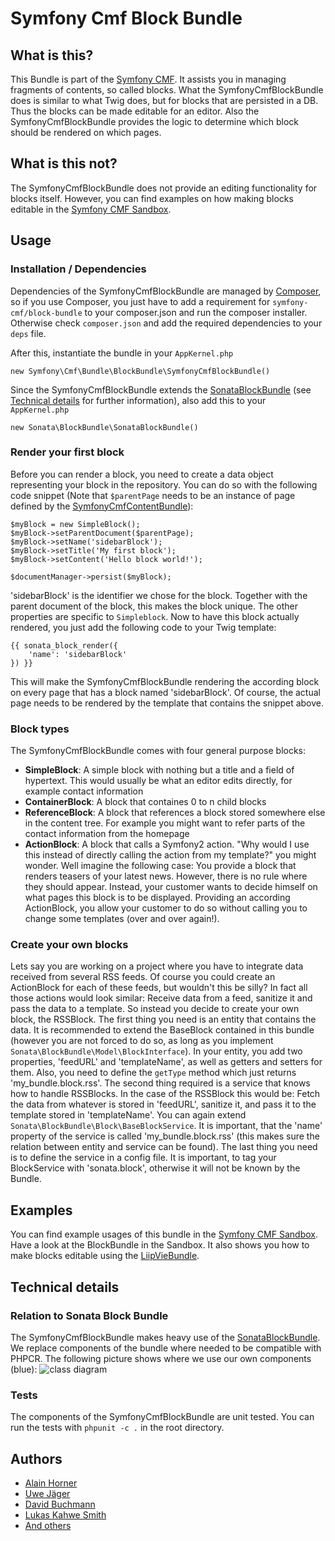 # Symfony Cmf Block Bundle

## What is this?
This Bundle is part of the [Symfony CMF](http://cmf.symfony.com/). It assists you in managing fragments of contents, so called blocks. What the SymfonyCmfBlockBundle does is similar to what Twig does, but for blocks that are persisted in a DB. Thus the blocks can be made editable for an editor. Also the SymfonyCmfBlockBundle provides the logic to determine which block should be rendered on which pages.

## What is this not?
The SymfonyCmfBlockBundle does not provide an editing functionality for blocks itself. However, you can find examples on how making blocks editable in the [Symfony CMF Sandbox](https://github.com/symfony-cmf/cmf-sandbox).

## Usage

### Installation / Dependencies

Dependencies of the SymfonyCmfBlockBundle are managed by [Composer](https://github.com/composer/composer), so if you use Composer, you just have to add a requirement for ```symfony-cmf/block-bundle``` to your composer.json and run the composer installer. Otherwise check ```composer.json``` and add the required dependencies to your ```deps``` file.

After this, instantiate the bundle in your ```AppKernel.php```

    new Symfony\Cmf\Bundle\BlockBundle\SymfonyCmfBlockBundle()
Since the SymfonyCmfBlockBundle extends the [SonataBlockBundle](https://github.com/sonata-project/SonataBlockBundle) (see [Technical details](#technical-details) for further information), also add this to your ```AppKernel.php```

    new Sonata\BlockBundle\SonataBlockBundle()

### Render your first block
Before you can render a block, you need to create a data object representing your block in the repository. You can do so with the following code snippet (Note that ```$parentPage``` needs to be an instance of page defined by the [SymfonyCmfContentBundle](https://github.com/symfony-cmf/ContentBundle)):

    $myBlock = new SimpleBlock();
    $myBlock->setParentDocument($parentPage);
    $myBlock->setName('sidebarBlock');
    $myBlock->setTitle('My first block');
    $myBlock->setContent('Hello block world!');

    $documentManager->persist($myBlock);

'sidebarBlock' is the identifier we chose for the block. Together with the parent document of the block, this makes the block unique. The other properties are specific to ```Simpleblock```.
Now to have this block actually rendered, you just add the following code to your Twig template:

    {{ sonata_block_render({
        'name': 'sidebarBlock'
    }) }}

This will make the SymfonyCmfBlockBundle rendering the according block on every page that has a block named 'sidebarBlock'. Of course, the actual page needs to be rendered by the template that contains the snippet above.

### Block types
The SymfonyCmfBlockBundle comes with four general purpose blocks:
* __SimpleBlock__: A simple block with nothing but a title and a field of hypertext. This would usually be what an editor edits directly, for example contact information
* __ContainerBlock__: A block that containes 0 to n child blocks
* __ReferenceBlock__: A block that references a block stored somewhere else in the content tree. For example you might want to refer parts of the contact information from the homepage
* __ActionBlock__: A block that calls a Symfony2 action. "Why would I use this instead of directly calling the action from my template?" you might wonder. Well imagine the following case: You provide a block that renders teasers of your latest news. However, there is no rule where they should appear. Instead, your customer wants to decide himself on what pages this block is to be displayed. Providing an according ActionBlock, you allow your customer to do so without calling you to change some templates (over and over again!).

### Create your own blocks
Lets say you are working on a project where you have to integrate data received from several RSS feeds. Of course you could create an ActionBlock for each of these feeds, but wouldn't this be silly? In fact all those actions would look similar: Receive data from a feed, sanitize it and pass the data to a template. So instead you decide to create your own block, the RSSBlock.
The first thing you need is an entity that contains the data. It is recommended to extend the BaseBlock contained in this bundle (however you are not forced to do so, as long as you implement ```Sonata\BlockBundle\Model\BlockInterface```). In your entity, you add two properties, 'feedURL' and 'templateName', as well as getters and setters for them. Also, you need to define the ```getType``` method which just returns 'my_bundle.block.rss'.
The second thing required is a service that knows how to handle RSSBlocks. In the case of the RSSBlock this would be: Fetch the data from whatever is stored in 'feedURL', sanitize it, and pass it to the template stored in 'templateName'. You can again extend ```Sonata\BlockBundle\Block\BaseBlockService```. It is important, that the 'name' property of the service is called 'my_bundle.block.rss' (this makes sure the relation between entity and service can be found).
The last thing you need is to define the service in a config file. It is important, to tag your BlockService with 'sonata.block', otherwise it will not be known by the Bundle.

## Examples
You can find example usages of this bundle in the [Symfony CMF Sandbox](https://github.com/symfony-cmf/cmf-sandbox). Have a look at the BlockBundle in the Sandbox. It also shows you how to make blocks editable using the [LiipVieBundle](https://github.com/liip/LiipVieBundle).

## Technical details

### Relation to Sonata Block Bundle
The SymfonyCmfBlockBundle makes heavy use of the [SonataBlockBundle](https://github.com/sonata-project/SonataBlockBundle). We replace components of the bundle where needed to be compatible with PHPCR. The following picture shows where we use our own components (blue):
![class diagram](https://github.com/symfony-cmf/BlockBundle/raw/master/docs/classdiagram.jpg)

### Tests
The components of the SymfonyCmfBlockBundle are unit tested. You can run the tests with ```phpunit -c .``` in the root directory.

## Authors
* [Alain Horner](https://github.com/elHornair)
* [Uwe Jäger](https://github.com/uwej711)
* [David Buchmann](https://github.com/dbu)
* [Lukas Kahwe Smith](https://github.com/lsmith77)
* [And others](https://github.com/symfony-cmf/BlockBundle/contributors)

